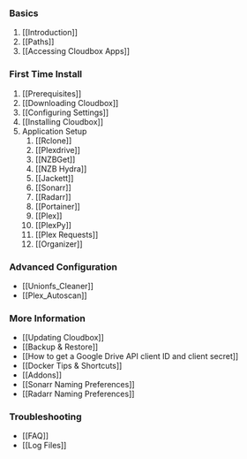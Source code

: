 ### Basics ### 
1. [[Introduction]]
1. [[Paths]]
1. [[Accessing Cloudbox Apps]]

### First Time Install ###
1. [[Prerequisites]]
1. [[Downloading Cloudbox]]
1. [[Configuring Settings]]
1. [[Installing Cloudbox]]
1. Application Setup
    1. [[Rclone]]
    1. [[Plexdrive]]
    1. [[NZBGet]]
    1. [[NZB Hydra]]
    1. [[Jackett]]
    1. [[Sonarr]]
    1. [[Radarr]]
    1. [[Portainer]]
    1. [[Plex]]
    1. [[PlexPy]]
    1. [[Plex Requests]]
    1. [[Organizer]]

### Advanced Configuration ### 
- [[Unionfs_Cleaner]]
- [[Plex_Autoscan]]

### More Information ###
- [[Updating Cloudbox]]
- [[Backup & Restore]]
- [[How to get a Google Drive API client ID and client secret]]
- [[Docker Tips & Shortcuts]]
- [[Addons]]
- [[Sonarr Naming Preferences]]
- [[Radarr Naming Preferences]]

### Troubleshooting ###
- [[FAQ]]
- [[Log Files]]